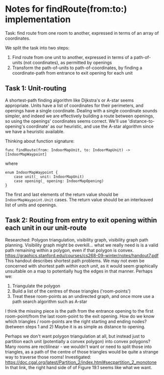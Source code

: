 # Notes for findRoute(from:to:) implementation

Task: find route from one room to another, expressed in terms of an array of coordinates.

We split the task into two steps:
1) Find route from one unit to another, expressed in terms of a path-of-units (not coordinates), as permitted by openings
2) Transform the path-of-units to path-of-coordinates, by finding a coordinate-path from entrance to exit opening for each unit

## Task 1: Unit-routing

A shortest-path finding algorithm like Dijkstra's or A-star seems appropriate. Units have a list of coordinates for their perimeters, and openings have a single coordinate. Dealing with a single coordinate sounds simpler, and indeed we are effectively building a route between openings, so using the openings' coordinates seems correct. We'll use 'distance-to-opening's coordinate' as our heuristic, and use the A-star algorithm since we have a heuristic available.

Thinking about function signature:

```
func findRoute(from: IndoorMapUnit, to: IndoorMapUnit) -> [IndoorMapWaypoint]
```

where

```
enum IndoorMapWaypoint {
    case unit(_ unit: IndoorMapUnit)
    case opening(_ opening: IndoorMapOpening)
}
```

The first and last elements of the return value should be `IndoorMapWaypoint.Unit` cases. The return value should be an interleaved list of units and openings. 

## Task 2: Routing from entry to exit opening within each unit in our unit-route
 
Researched: Polygon triangulation, visibility graph, visibility graph path planning. Visibility graph might be overkill... what we really need is is a valid path remaining within a polygon, even if that polygon is convex.
https://graphics.stanford.edu/courses/cs268-09-winter/notes/handout7.pdf
This handout describes shortest path problems. We may not even be concerned with shortest path _within each unit_, as it would seem graphically unsuitable on a map to potentially hug the edges in that manner.
Perhaps we:
1) Triangulate the polygon
2) Build a list of the centres of those triangles ('room-points')
3) Treat these room-points as an undirected graph, and once more use a path search algorithm such as A-star

I think the missing piece is the path from the entrance opening to the first room-point/from the last room-point to the exit opening. How do we know which triangles / room-points are the right starting and ending nodes? (between steps 1 and 2) Maybe it is as simple as distance to opening.

Perhaps we don't want polygon triangulation at all, but instead just to partition each unit (potentially a convex polygon) into convex polygons? Many rooms are rectilinear - we wouldn't want or need to split those into triangles, as a path of the centre of those triangles would be quite a strange way to traverse those rooms!
Investigated: https://doc.cgal.org/latest/Partition_2/index.html#secpartition_2_monotone
In that link, the right hand side of of Figure 19.1 seems like what we want.
